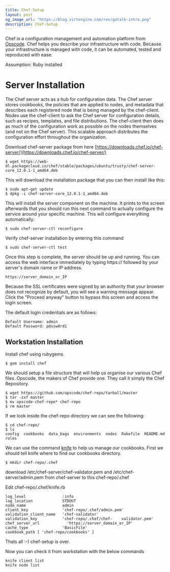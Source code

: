 ```yaml
---
title: Chef-Setup
layout: post
og_image_url: "https://blog.virtengine.com/res/gotalk-intro.png"
description: Chef-Setup
---
```

Chef is a configuration management and automation platform from [Opscode](https://www.chef.io/). Chef helps you describe your infrastructure with code. Because your infrastructure is managed with code, it can be automated, tested and reproduced with ease.

Assumption: Ruby installed

# Server Installation
The Chef server acts as a hub for configuration data. The Chef server stores cookbooks, the policies that are applied to nodes, and metadata that describes each registered node that is being managed by the chef-client. Nodes use the chef-client to ask the Chef server for configuration details, such as recipes, templates, and file distributions. The chef-client then does as much of the configuration work as possible on the nodes themselves (and not on the Chef server). This scalable approach distributes the configuration effort throughout the organization.

Download chef-server package from here [https://downloads.chef.io/chef-server/](https://downloads.chef.io/chef-server/)

	$ wget https://web-dl.packagecloud.io/chef/stable/packages/ubuntu/trusty/chef-server-core_12.0.1-1_amd64.deb

This will download the installation package that you can then install like this:

	$ sudo apt-get update
    $ dpkg -i chef-server-core_12.0.1-1_amd64.deb

This will install the server component on the machine.
It prints to the screen afterwards that you should run this next command to actually configure the service around your specific machine. This will configure everything automatically:

	$ sudo chef-server-ctl reconfigure

Verify chef-server installation by entering this command

	$ sudo chef-server-ctl test

Once this step is complete, the server should be up and running. You can access the web interface immediately by typing https:// followed by your server's domain name or IP address.

	https://server_domain_or_IP


Because the SSL certificates were signed by an authority that your browser does not recognize by default, you will see a warning message appear.
Click the "Proceed anyway" button to bypass this screen and access the login screen.

The default login credentials are as follows:

	Default Username: admin
	Default Password: p@ssw0rd1


## Workstation Installation

Install chef using rubygems

	$ gem install chef

We should setup a file structure that will help us organise our various Chef files. Opscode, the makers of Chef provide one. They call it simply the Chef Repository.

	$ wget https://github.com/opscode/chef-repo/tarball/master
	$ tar -zxf master
	$ mv opscode-chef-repo* chef-repo
	$ rm master
If we look inside the chef-repo directory we can see the following:

	$ cd chef-repo/
	$ ls
    config  cookbooks  data_bags  environments  nodes  Rakefile  README.md  roles


We can use the command [knife](https://docs.chef.io/knife.html) to help us manage our cookbooks. First we should tell knife where to find our cookbooks directory.

	$ mkdir chef-repo/.chef

download /etc/chef-server/chef-validator.pem and  /etc/chef-server/admin.pem from chef-server to this chef-repo/.chef

Edit chef-repo/.chef/knife.rb

    log_level                :info
    log_location             STDOUT
    node_name                admin
    client_key               'chef-repo/.chef/admin.pem'
    validation_client_name   'chef-validator'
    validation_key           'chef-repo/.chef/chef-    validator.pem'
    chef_server_url            'https://server_domain_or_IP'
    cache_type               'BasicFile'
    cookbook_path [ 'chef-repo/cookbooks' ]


Thats all :-)
chef-setup is over.

Now you can check it from workstation with the below commands

    knife client list
    knife node list

